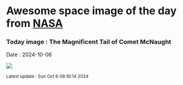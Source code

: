 
# Awesome space image of the day from [NASA](https://api.nasa.gov/)

### Today image : The Magnificent Tail of Comet McNaught
Date : 2024-10-06

![](https://apod.nasa.gov/apod/image/2410/comet_mcnaught_960.jpg)

<small>Latest update : Sun Oct  6 09:16:14 2024</small>
        
